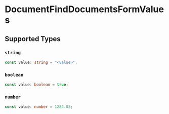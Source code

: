 # DocumentFindDocumentsFormValues


## Supported Types

### `string`

```typescript
const value: string = "<value>";
```

### `boolean`

```typescript
const value: boolean = true;
```

### `number`

```typescript
const value: number = 1284.03;
```

